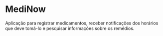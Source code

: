 # MediNow
Aplicação para registrar medicamentos, receber notificações dos horários que deve tomá-lo e pesquisar informações sobre os remédios.